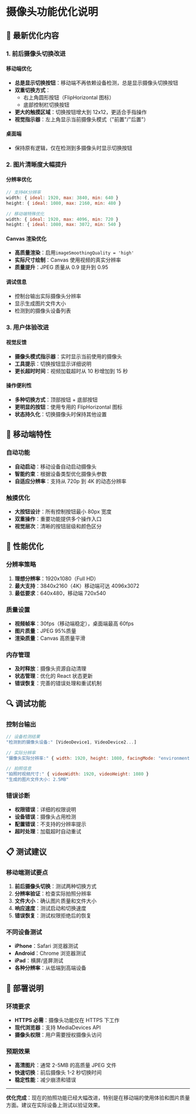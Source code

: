 # 摄像头功能优化说明

## 🔧 最新优化内容

### 1. 前后摄像头切换改进

#### 移动端优化

- **总是显示切换按钮**：移动端不再依赖设备检测，总是显示摄像头切换按钮
- **双重切换方式**：
  - 右上角圆形按钮（FlipHorizontal 图标）
  - 底部控制栏切换按钮
- **更大的触摸区域**：切换按钮增大到 12x12，更适合手指操作
- **视觉指示器**：左上角显示当前摄像头模式（"前置"/"后置"）

#### 桌面端

- 保持原有逻辑，仅在检测到多摄像头时显示切换按钮

### 2. 图片清晰度大幅提升

#### 分辨率优化

```javascript
// 支持4K分辨率
width: { ideal: 1920, max: 3840, min: 640 }
height: { ideal: 1080, max: 2160, min: 480 }

// 移动端特殊优化
width: { ideal: 1920, max: 4096, min: 720 }
height: { ideal: 1080, max: 3072, min: 540 }
```

#### Canvas 渲染优化

- **高质量渲染**：启用`imageSmoothingQuality = 'high'`
- **实际尺寸绘制**：Canvas 使用视频的真实分辨率
- **质量提升**：JPEG 质量从 0.9 提升到 0.95

#### 调试信息

- 控制台输出实际摄像头分辨率
- 显示生成图片文件大小
- 检测到的摄像头设备列表

### 3. 用户体验改进

#### 视觉反馈

- **摄像头模式指示器**：实时显示当前使用的摄像头
- **工具提示**：切换按钮显示详细说明
- **更长超时时间**：视频加载超时从 10 秒增加到 15 秒

#### 操作便利性

- **多种切换方式**：顶部按钮 + 底部按钮
- **更明显的按钮**：使用专用的 FlipHorizontal 图标
- **状态持久化**：切换摄像头时保持其他设置

## 📱 移动端特性

### 自动功能

- **自动启动**：移动设备自动启动摄像头
- **智能约束**：根据设备类型优化摄像头参数
- **自适应分辨率**：支持从 720p 到 4K 的动态分辨率

### 触摸优化

- **大按钮设计**：所有控制按钮最小 80px 宽度
- **双重操作**：重要功能提供多个操作入口
- **视觉层次**：清晰的按钮层级和颜色区分

## 🎯 性能优化

### 分辨率策略

1. **理想分辨率**：1920x1080（Full HD）
2. **最大支持**：3840x2160（4K）移动端可达 4096x3072
3. **最低要求**：640x480，移动端 720x540

### 质量设置

- **视频帧率**：30fps（移动端稳定），桌面端最高 60fps
- **图片质量**：JPEG 95%质量
- **渲染质量**：Canvas 高质量平滑

### 内存管理

- **及时释放**：摄像头资源自动清理
- **状态管理**：优化的 React 状态更新
- **错误恢复**：完善的错误处理和重试机制

## 🔍 调试功能

### 控制台输出

```javascript
// 设备检测结果
"检测到的摄像头设备:" [VideoDevice1, VideoDevice2...]

// 实际分辨率
"摄像头实际分辨率:" { width: 1920, height: 1080, facingMode: "environment" }

// 拍照信息
"拍照时视频尺寸:" { videoWidth: 1920, videoHeight: 1080 }
"生成的图片文件大小: 2.5MB"
```

### 错误诊断

- **权限错误**：详细的权限说明
- **设备错误**：摄像头占用检测
- **配置错误**：不支持的分辨率提示
- **超时处理**：加载超时自动重试

## 📋 测试建议

### 移动端测试要点

1. **前后摄像头切换**：测试两种切换方式
2. **分辨率验证**：检查实际拍照分辨率
3. **文件大小**：确认图片质量和文件大小
4. **响应速度**：测试启动和切换速度
5. **错误恢复**：测试权限拒绝后的恢复

### 不同设备测试

- **iPhone**：Safari 浏览器测试
- **Android**：Chrome 浏览器测试
- **iPad**：横屏/竖屏测试
- **各种分辨率**：从低端到高端设备

## 🚀 部署说明

### 环境要求

- **HTTPS 必需**：摄像头功能仅在 HTTPS 下工作
- **现代浏览器**：支持 MediaDevices API
- **摄像头权限**：用户需要授权摄像头访问

### 预期效果

- **高清图片**：通常 2-5MB 的高质量 JPEG 文件
- **快速切换**：前后摄像头 1-2 秒切换时间
- **稳定性能**：减少崩溃和错误

---

**优化完成**：现在的拍照功能已经大幅改进，特别是在移动端的使用体验和图片质量方面。建议在实际设备上测试以验证效果。
